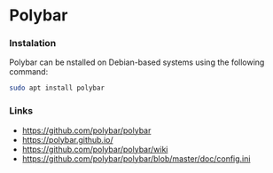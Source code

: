 # Polybar

### Instalation

Polybar can be nstalled on Debian-based systems using the following command:

```sh
sudo apt install polybar
```

### Links
- https://github.com/polybar/polybar
- https://polybar.github.io/
- https://github.com/polybar/polybar/wiki
- https://github.com/polybar/polybar/blob/master/doc/config.ini
